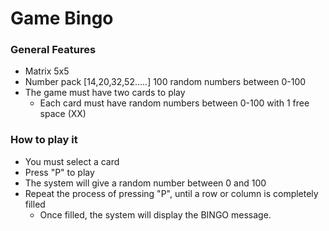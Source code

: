 # Game Bingo

### General Features
- Matrix 5x5
- Number pack [14,20,32,52.....] 100 random numbers between 0-100
- The game must have two cards to play
    - Each card must have random numbers between 0-100 with 1 free space (XX)
    
### How to play it
- You must select a card
- Press "P" to play
- The system will give a random number between 0 and 100
- Repeat the process of pressing "P", until a row or column is completely filled
    - Once filled, the system will display the BINGO message.

